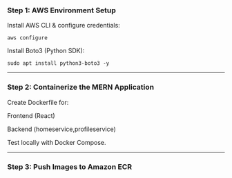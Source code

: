 ### Step 1: AWS Environment Setup

Install AWS CLI & configure credentials:

```aws configure```


Install Boto3 (Python SDK):

```sudo apt install python3-boto3 -y```

---

### Step 2: Containerize the MERN Application

Create Dockerfile for:

Frontend (React)

Backend (homeservice,profileservice)

Test locally with Docker Compose.

---

### Step 3: Push Images to Amazon ECR
